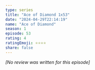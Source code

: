 ```yaml
---
type: series
title: "Ace of Diamond 1x53"
date: "2024-04-29T22:14:19"
name: "Ace of Diamond"
season: 1
episode: 53
rating: 4
ratingEmoji: ⭐️⭐️⭐️⭐️
share: false
---
```


*[No review was written for this episode]*
